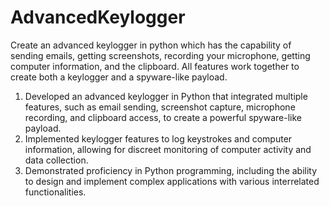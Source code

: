 # AdvancedKeylogger
Create an advanced keylogger in python which has the capability of sending emails, getting screenshots, recording your microphone, getting computer information, and the clipboard. All features work together to create both a keylogger and a spyware-like payload. 

1. Developed an advanced keylogger in Python that integrated multiple features, such as email sending, screenshot capture, microphone recording, and clipboard access, to create a powerful spyware-like payload.
2. Implemented keylogger features to log keystrokes and computer information, allowing for discreet monitoring of computer activity and data collection.
3. Demonstrated proficiency in Python programming, including the ability to design and implement complex applications with various interrelated functionalities.
